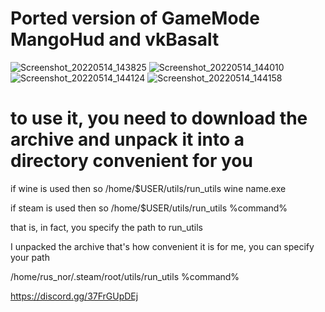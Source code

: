 # Ported version of GameMode MangoHud and vkBasalt
![Screenshot_20220514_143825](https://user-images.githubusercontent.com/85447162/168424520-2dea46f1-1952-40e6-b6b6-626db654ab8c.png)
![Screenshot_20220514_144010](https://user-images.githubusercontent.com/85447162/168424522-23ba867e-6ec8-4150-aaf6-024ebada79be.png)
![Screenshot_20220514_144124](https://user-images.githubusercontent.com/85447162/168424523-ed359a14-970a-4016-8631-ac33db55d574.png)
![Screenshot_20220514_144158](https://user-images.githubusercontent.com/85447162/168424525-a0beed9a-6180-403d-a37f-196c978ceee7.png)
# to use it, you need to download the archive and unpack it into a directory convenient for you

if wine is used then so 
/home/$USER/utils/run_utils wine name.exe

if steam is used then so 
/home/$USER/utils/run_utils %command%

that is, in fact, you specify the path to run_utils

I unpacked the archive that's how convenient it is for me, you can specify your path

/home/rus_nor/.steam/root/utils/run_utils %command%

https://discord.gg/37FrGUpDEj
